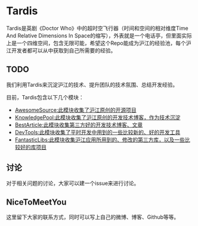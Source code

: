 # Tardis

Tardis是英剧《Doctor Who》中的超时空飞行器（时间和空间的相对维度Time And Relative Dimensions In Space的缩写），外表就是一个电话亭，但里面实际上是一个四维空间，包含无限可能，希望这个Repo能成为沪江的经验池，每个沪江开发者都可以从中获取到自己所需要的经验。

## TODO

我们利用Tardis来沉淀沪江的技术、提升团队的技术氛围、总结开发经验。

目前，Tardis包含以下几个模块：

- [AwesomeSource:此模块收集了沪江原创的开源项目](https://github.com/HujiangTechnology/Tardis/blob/master/AwesomeSource/AwesomeSource.md)
- [KnowledgePool:此模块收集了沪江原创的开发技术博客，作为技术沉淀](https://github.com/HujiangTechnology/Tardis/blob/master/KnowledgePool/KnowledgePool.md)
- [BestArticle:此模块收集第三方好的开发技术博客、文章](https://github.com/HujiangTechnology/Tardis/blob/master/BestArticle/BestArticle.md)
- [DevTools:此模块收集了平时开发中用到的一些比较新的、好的开发工具](https://github.com/HujiangTechnology/Tardis/blob/master/DevTools/DevTools.md)
- [FantasticLibs:此模块收集沪江应用所用到的、修改的第三方库，以及一些比较好的库项目](https://github.com/HujiangTechnology/Tardis/blob/master/FantasticLibs/FantasticLibs.md)

## 讨论

对于相关问题的讨论，大家可以建一个issue来进行讨论。

## NiceToMeetYou

这里留下大家的联系方式，同时可以写上自己的微博、博客、Github等等。
